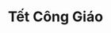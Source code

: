 ---
layout: "category-page"
title: "Tết Công Giáo"
description: "Tải miễn phí file đồ hoạ vector Tết Công Giáo png jpg pdf ai crd..."
permalink: "/category/tet-cong-giao/"
image: "/assets/images/affiliates.jpg"
color: "#121826"
---